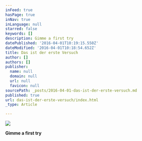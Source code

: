 ```yaml
---
inFeed: true
hasPage: true
inNav: true
inLanguage: null
starred: false
keywords: []
description: Gimme a first try
datePublished: '2016-04-01T10:19:15.550Z'
dateModified: '2016-04-01T10:18:54.652Z'
title: Das ist der erste Versuch
author: []
authors: []
publisher:
  name: null
  domain: null
  url: null
  favicon: null
sourcePath: _posts/2016-04-01-das-ist-der-erste-versuch.md
published: true
url: das-ist-der-erste-versuch/index.html
_type: Article

---
```

![](https://the-grid-user-content.s3-us-west-2.amazonaws.com/3d5aa679-5ca5-4490-9cf7-44f144c69404.jpg)

**Gimme a first try**